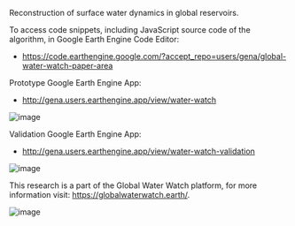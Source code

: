 Reconstruction of surface water dynamics in global reservoirs.

To access code snippets, including JavaScript source code of the algorithm, in Google Earth Engine Code Editor:

* https://code.earthengine.google.com/?accept_repo=users/gena/global-water-watch-paper-area

Prototype Google Earth Engine App:

* http://gena.users.earthengine.app/view/water-watch

![image](https://user-images.githubusercontent.com/169821/173349993-94241e2d-585d-4fd9-957e-87cb6e07ce42.png)

Validation Google Earth Engine App:

* http://gena.users.earthengine.app/view/water-watch-validation

![image](https://user-images.githubusercontent.com/169821/180023268-150c42a9-9bc5-428f-b00b-a0e8402e75d2.png)

This research is a part of the Global Water Watch platform, for more information visit: https://globalwaterwatch.earth/.

![image](https://user-images.githubusercontent.com/169821/180023671-e6e3ab68-c87e-40a6-ad99-5500e8fef81a.png)
